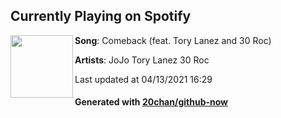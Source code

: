 ## Currently Playing on Spotify

[<img align="left" width="100" src="https://i.scdn.co/image/ab67616d00001e0227035c4153e7582763246b00">](https://open.spotify.com/album/0W7KBrn4FQOvz5eWsGz8T8)

**Song**: Comeback (feat. Tory Lanez and 30 Roc)

**Artists**: JoJo Tory Lanez 30 Roc

Last updated at 04/13/2021 16:29

#### Generated with [20chan/github-now](https://github.com/20chan/github-now)